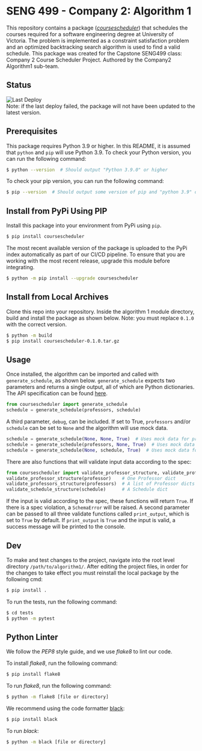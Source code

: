 # SENG 499 - Company 2: Algorithm 1 

This repository contains a package ([_coursescheduler_](https://pypi.org/project/coursescheduler/)) that schedules 
the courses required for a software engineering degree at University of Victoria. The problem is implemented as a 
constraint satisfaction problem and an optimized backtracking search algorithm is used to find a valid schedule. 
This package was created for the Capstone SENG499 class: Company 2 Course Scheduler Project. 
Authored by the Company2 Algorithm1 sub-team.

## Status
![Last Deploy](https://github.com/seng499-company2/algorithm1/actions/workflows/continuous_deployment/badge.svg?branch=main)  
Note: if the last deploy failed, the package will not have been updated to the latest version.

## Prerequisites
This package requires Python 3.9 or higher. In this README, it is assumed that `python` and `pip` will use Python 3.9. 
To check your Python version, you can run the following command:
```bash
$ python --version  # Should output "Python 3.9.0" or higher
```
To check your pip version, you can run the following command:
```bash
$ pip --version  # Should output some version of pip and "python 3.9" or higher
```

## Install from PyPi Using PIP
Install this package into your environment from PyPi using `pip`.
```bash
$ pip install coursescheduler
```
The most recent available version of the package is uploaded to the PyPi index automatically as part of our CI/CD 
pipeline. To ensure that you are working with the most recent release, upgrade this module before integrating.
```bash
$ python -m pip install --upgrade coursescheduler
```

## Install from Local Archives
Clone this repo into your repository. Inside the algorithm 1 module directory,
build and install the package as shown below. Note: you must replace `0.1.0` with the correct version.
```bash
$ python -m build
$ pip install coursescheduler-0.1.0.tar.gz
```

## Usage
Once installed, the algorithm can be imported and called with `generate_schedule`, as shown below. `generate_schedule` 
expects two parameters and returns a single output, all of which are Python dictionaries. 
The API specification 
can be found [here](https://docs.google.com/document/d/163L7pv6w5Z38rUrl2EwRJq-A9ZLllCIO9uYbUkdxi2s/edit?usp=sharing).
```python
from coursescheduler import generate_schedule
schedule = generate_schedule(professors, schedule)
```

A third parameter, `debug`, can be included. If set to True, `professors` and/or `schedule` can be set to `None` and the algorithm will use mock data.
```python
schedule = generate_schedule(None, None, True)  # Uses mock data for professors and schedule
schedule = generate_schedule(professors, None, True)  # Uses mock data for schedule
schedule = generate_schedule(None, schedule, True)  # Uses mock data for professors
```

There are also functions that will validate input data according to the spec:
```python
from coursescheduler import validate_professor_structure, validate_professors_structure, validate_schedule_structure
validate_professor_structure(professor)    # One Professor dict
validate_professors_structure(professors)  # A list of Professor dicts
validate_schedule_structure(schedule)      # A Schedule dict
```
If the input is valid according to the spec, these functions will return `True`.
If there is a spec violation, a `SchemaError` will be raised. A second parameter can be passed to all three validate functions called `print_output`, which is set to `True` by default.
If `print_output` is `True` and the input is valid, a success message will be printed to the console.

## Dev
To make and test changes to the project, navigate into the root level directory 
`/path/to/algorithm1/`. After editing the project files, in order for the changes to take
effect you must reinstall the local package by the following cmd:
```bash
$ pip install . 
```
To run the tests, run the following command:
```bash
$ cd tests
$ python -m pytest
```

## Python Linter
We follow the _PEP8_ style guide, and we use _flake8_ to lint our code.

To install _flake8_, run the following command:
```bash
$ pip install flake8
```
To run _flake8_, run the following command:
```bash
$ python -m flake8 [file or directory]
```

We recommend using the code formatter [black](https://black.readthedocs.io/en/stable/index.html):
```bash
$ pip install black
```
To run _black_:
```bash
$ python -m black [file or directory]
```
